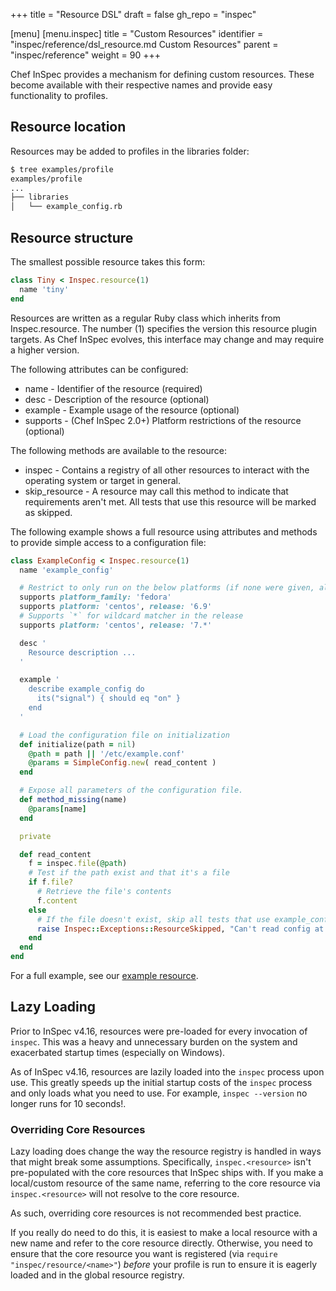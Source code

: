 +++
title = "Resource DSL"
draft = false
gh_repo = "inspec"

[menu]
  [menu.inspec]
    title = "Custom Resources"
    identifier = "inspec/reference/dsl_resource.md Custom Resources"
    parent = "inspec/reference"
    weight = 90
+++

Chef InSpec provides a mechanism for defining custom resources. These become
available with their respective names and provide easy functionality to
profiles.

## Resource location

Resources may be added to profiles in the libraries folder:

```bash
$ tree examples/profile
examples/profile
...
├── libraries
│   └── example_config.rb
```

## Resource structure

The smallest possible resource takes this form:

```ruby
class Tiny < Inspec.resource(1)
  name 'tiny'
end
```

Resources are written as a regular Ruby class which inherits from
Inspec.resource. The number (1) specifies the version this resource
plugin targets. As Chef InSpec evolves, this interface may change and may
require a higher version.

The following attributes can be configured:

- name - Identifier of the resource (required)
- desc - Description of the resource (optional)
- example - Example usage of the resource (optional)
- supports - (Chef InSpec 2.0+) Platform restrictions of the resource (optional)

The following methods are available to the resource:

- inspec - Contains a registry of all other resources to interact with the operating system or target in general.
- skip_resource - A resource may call this method to indicate that requirements aren't met. All tests that use this resource will be marked as skipped.

The following example shows a full resource using attributes and methods
to provide simple access to a configuration file:

```ruby
class ExampleConfig < Inspec.resource(1)
  name 'example_config'

  # Restrict to only run on the below platforms (if none were given, all OS's supported)
  supports platform_family: 'fedora'
  supports platform: 'centos', release: '6.9'
  # Supports `*` for wildcard matcher in the release
  supports platform: 'centos', release: '7.*'

  desc '
    Resource description ...
  '

  example '
    describe example_config do
      its("signal") { should eq "on" }
    end
  '

  # Load the configuration file on initialization
  def initialize(path = nil)
    @path = path || '/etc/example.conf'
    @params = SimpleConfig.new( read_content )
  end

  # Expose all parameters of the configuration file.
  def method_missing(name)
    @params[name]
  end

  private

  def read_content
    f = inspec.file(@path)
    # Test if the path exist and that it's a file
    if f.file?
      # Retrieve the file's contents
      f.content
    else
      # If the file doesn't exist, skip all tests that use example_config
      raise Inspec::Exceptions::ResourceSkipped, "Can't read config at #{@path}"
    end
  end
end
```

For a full example, see our [example resource](https://github.com/chef/inspec/blob/main/examples/profile/libraries/example_config.rb).

## Lazy Loading

Prior to InSpec v4.16, resources were pre-loaded for every invocation
of `inspec`. This was a heavy and unnecessary burden on the system and
exacerbated startup times (especially on Windows).

As of InSpec v4.16, resources are lazily loaded into the `inspec`
process upon use. This greatly speeds up the initial startup costs of
the `inspec` process and only loads what you need to use. For example, `inspec
--version` no longer runs for 10 seconds!.

### Overriding Core Resources

Lazy loading does change the way the resource registry is handled in
ways that might break some assumptions. Specifically,
`inspec.<resource>` isn't pre-populated with the core resources that
InSpec ships with. If you make a local/custom resource of the same
name, referring to the core resource via `inspec.<resource>` will not
resolve to the core resource.

As such, overriding core resources is not recommended best practice.

If you really do need to do this, it is easiest to make a local
resource with a new name and refer to the core resource directly.
Otherwise, you need to ensure that the core resource you want is
registered (via `require "inspec/resource/<name>"`) _before_ your
profile is run to ensure it is eagerly loaded and in the global
resource registry.
